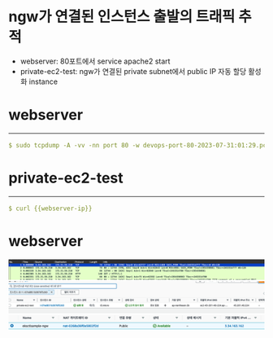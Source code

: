 # ngw가 연결된 인스턴스 출발의 트래픽 추적

- webserver: 80포트에서 service apache2 start
- private-ec2-test: ngw가 연결된 private subnet에서 public IP 자동 할당 활성화 instance

# webserver

---

```yaml
$ sudo tcpdump -A -vv -nn port 80 -w devops-port-80-2023-07-31:01:29.pcap
```

# private-ec2-test

---

```yaml
$ curl {{webserver-ip}}
```

# webserver
![](<./image/스크린샷 2023-07-31 오전 1.46.37.png>)
![](<./image/스크린샷 2023-07-31 오전 1.47.24.png>)
![](<./image/스크린샷 2023-07-31 오전 1.47.37.png>)